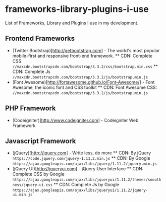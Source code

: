 # frameworks-library-plugins-i-use
List of Frameworks, Library and Plugins I use in my development.


## Frontend Frameworks
* (Twitter Bootstrap)[http://getbootstrap.com] - The world's most popular mobile-first and responsive front-end framework.
** CDN: Complete CSS `//maxcdn.bootstrapcdn.com/bootstrap/3.3.2/css/bootstrap.min.css`
** CDN: Complete Js `//maxcdn.bootstrapcdn.com/bootstrap/3.3.2/js/bootstrap.min.js`
* (Font Awesome)[http://fortawesome.github.io/Font-Awesome/] - Font Awesome, the iconic font and CSS toolkit
** CDN: Font Awesome CSS: `//maxcdn.bootstrapcdn.com/bootstrap/3.3.2/js/bootstrap.min.js`

## PHP Framework
* (Codeigniter)[http://www.codeigniter.com] - Codeigniter Web Framework

## Javascript Framework
* (jQuery)[http://jquery.com] - Write less, do more
** CDN: By jQuery `https://code.jquery.com/jquery-1.11.2.min.js`
** CDN: By Google `https://ajax.googleapis.com/ajax/libs/jquery/1.11.2/jquery.min.js`
* (jQuery UI)[http://jqueryui.com] - jQuery User Interface
** CDN: Complete CSS by Google `https://ajax.googleapis.com/ajax/libs/jqueryui/1.11.2/themes/smoothness/jquery-ui.css`
** CDN: Complete Js by Google `https://ajax.googleapis.com/ajax/libs/jqueryui/1.11.2/jquery-ui.min.js`
